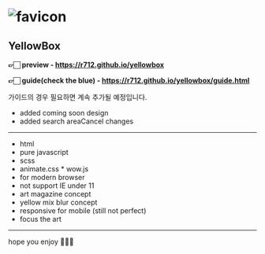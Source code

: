 # ![favicon](https://user-images.githubusercontent.com/1610919/125624795-4e6cfbbe-1485-425d-bc54-cae32d739cb8.png)

## YellowBox

**👉🏻 preview - https://r712.github.io/yellowbox**

**👉🏻 guide(check the blue) - https://r712.github.io/yellowbox/guide.html**

가이드의 경우 필요하면 계속 추가될 예정입니다.

- added coming soon design
- added search areaCancel changes

----

- html
- pure javascript
- scss
- animate.css * wow.js
- for modern browser
- not support IE under 11
- art magazine concept
- yellow mix blur concept
- responsive for mobile (still not perfect)
- focus the art

----

hope you enjoy 🙋🏻‍♂️
